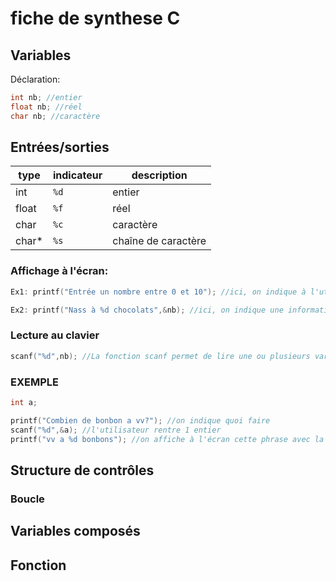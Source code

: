 # fiche de synthese C

## Variables
Déclaration:
```c
int nb; //entier
float nb; //réel
char nb; //caractère

```
## Entrées/sorties

type | indicateur | description 
--- | --- | ---
int | `%d` |entier
float | `%f` |réel
char | `%c` |caractère
char* | `%s` |chaîne de caractère

### Affichage à l'écran:
```c
Ex1: printf("Entrée un nombre entre 0 et 10"); //ici, on indique à l'utilisateur quoi faire

Ex2: printf("Nass à %d chocolats",&nb); //ici, on indique une information à l'utilisateur
```
### Lecture au clavier
```c
scanf("%d",nb); //La fonction scanf permet de lire une ou plusieurs variables
```
### EXEMPLE
```c
int a;

printf("Combien de bonbon a vv?"); //on indique quoi faire
scanf("%d",&a); //l'utilisateur rentre 1 entier
printf("vv a %d bonbons"); //on affiche à l'écran cette phrase avec la valeur rentrée précédament
```

## Structure de contrôles
### Boucle

## Variables composés

## Fonction
